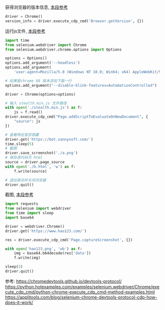 

获得浏览器的版本信息, [本段参考](https://python.hotexamples.com/examples/selenium.webdriver/Chrome/execute_cdp_cmd/python-chrome-execute_cdp_cmd-method-examples.html)
```python
driver = Chrome()
version_info = driver.execute_cdp_cmd('Browser.getVersion', {})
```


运行js文件, [本段参考](https://www.gaoyuanqi.cn/python-selenium-execute_cdp_cmd/)

```python
import time
from selenium.webdriver import Chrome
from selenium.webdriver.chrome.options import Options

options = Options()
options.add_argument('--headless')
options.add_argument(
    'user-agent=Mozilla/5.0 (Windows NT 10.0; Win64; x64) AppleWebKit/537.36 (KHTML, like Gecko) Chrome/87.0.4280.88 Safari/537.36')

# 如果是chrome 88 版本添加下面一行
options.add_argument("--disable-blink-features=AutomationControlled")

driver = Chrome(options=options)

# 输入 stealth.min.js 文件路径
with open('./stealth.min.js') as f:
    js = f.read()
driver.execute_cdp_cmd("Page.addScriptToEvaluateOnNewDocument", {
    "source": js
})

# 查看特征是否隐藏
driver.get('https://bot.sannysoft.com/')
time.sleep(5)
# 截图
driver.save_screenshot('./a.png')
# 保存源代码为 html
source = driver.page_source
with open('./b.html', 'w') as f:
    f.write(source)

# 退出驱动并关闭浏览器
driver.quit()
```

截图, [本段参考](https://blog.51cto.com/hanzhichao/3211231)

```python
import requests
from selenium import webdriver
from time import sleep
import base64

driver = webdriver.Chrome()
driver.get('https://www.hao123.com/')

res = driver.execute_cdp_cmd('Page.captureScreenshot', {})

with open('hao123.png', 'wb') as f:
    img = base64.b64decode(res['data'])
    f.write(img)

sleep(3)
driver.quit()
```




参考:
https://chromedevtools.github.io/devtools-protocol/
https://python.hotexamples.com/examples/selenium.webdriver/Chrome/execute_cdp_cmd/python-chrome-execute_cdp_cmd-method-examples.html
https://applitools.com/blog/selenium-chrome-devtools-protocol-cdp-how-does-it-work/